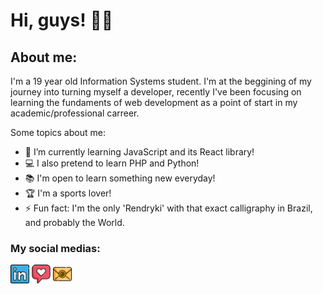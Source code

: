# **Hi, guys!** 👋🏽

## About me: 
I'm a 19 year old Information Systems student. I'm at the beggining of my journey into turning myself a developer, recently I've been focusing on learning the fundaments of web development as a point of start in my academic/professional carreer. 

Some topics about me:
- 🌱 I’m currently learning JavaScript and its React library!
- 💻 I also pretend to learn PHP and Python!
- 📚 I'm open to learn something new everyday!
- 🏆 I'm a sports lover!
- ⚡ Fun fact: I'm the only 'Rendryki' with that exact calligraphy in Brazil, and probably the World.

### My social medias:
<a href="https://www.linkedin.com/in/rendryki-melo/" target="blank"><img src="https://github.com/Rendryki/Rendryki/blob/main/logos/linkedin%20logo.png" alt="LinkedIn" width="30"></a>
<a href="https://www.instagram.com/rendryki_/" target="blank"><img src="https://github.com/Rendryki/Rendryki/blob/main/logos/insta%20logo.png" alt="Instagram" width="30"></a>
<a href="rendrykimelo.pro@gmail.com" target="blank"><img src="https://github.com/Rendryki/Rendryki/blob/main/logos/email%20logo.png" alt="Email" width="30"></a>

<!--
**Rendryki/Rendryki** is a ✨ _special_ ✨ repository because its `README.md` (this file) appears on your GitHub profile.

Here are some ideas to get you started:

- 🔭 I’m currently working on ...
- 🌱 I’m currently learning ...
- 👯 I’m looking to collaborate on ...
- 🤔 I’m looking for help with ...
- 💬 Ask me about ...
- 📫 How to reach me: ...
- 😄 Pronouns: ...
- ⚡ Fun fact: ...
-->

